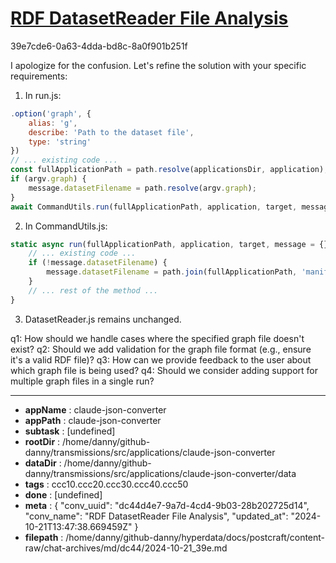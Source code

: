 # [RDF DatasetReader File Analysis](https://claude.ai/chat/dc44d4e7-9a7d-4cd4-9b03-28b202725d14)

39e7cde6-0a63-4dda-bd8c-8a0f901b251f

 I apologize for the confusion. Let's refine the solution with your specific requirements:

1. In run.js:
```javascript
.option('graph', {
    alias: 'g',
    describe: 'Path to the dataset file',
    type: 'string'
})
// ... existing code ...
const fullApplicationPath = path.resolve(applicationsDir, application);
if (argv.graph) {
    message.datasetFilename = path.resolve(argv.graph);
}
await CommandUtils.run(fullApplicationPath, application, target, message);
```

2. In CommandUtils.js:
```javascript
static async run(fullApplicationPath, application, target, message = {}) {
    // ... existing code ...
    if (!message.datasetFilename) {
        message.datasetFilename = path.join(fullApplicationPath, 'manifest.ttl');
    }
    // ... rest of the method ...
}
```

3. DatasetReader.js remains unchanged.

q1: How should we handle cases where the specified graph file doesn't exist?
q2: Should we add validation for the graph file format (e.g., ensure it's a valid RDF file)?
q3: How can we provide feedback to the user about which graph file is being used?
q4: Should we consider adding support for multiple graph files in a single run?

---

* **appName** : claude-json-converter
* **appPath** : claude-json-converter
* **subtask** : [undefined]
* **rootDir** : /home/danny/github-danny/transmissions/src/applications/claude-json-converter
* **dataDir** : /home/danny/github-danny/transmissions/src/applications/claude-json-converter/data
* **tags** : ccc10.ccc20.ccc30.ccc40.ccc50
* **done** : [undefined]
* **meta** : {
  "conv_uuid": "dc44d4e7-9a7d-4cd4-9b03-28b202725d14",
  "conv_name": "RDF DatasetReader File Analysis",
  "updated_at": "2024-10-21T13:47:38.669459Z"
}
* **filepath** : /home/danny/github-danny/hyperdata/docs/postcraft/content-raw/chat-archives/md/dc44/2024-10-21_39e.md